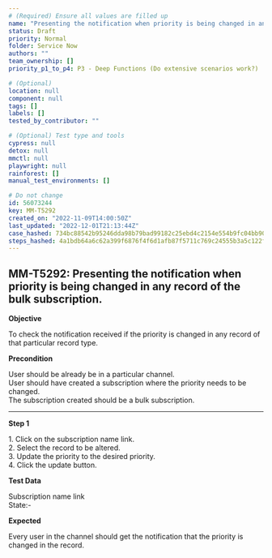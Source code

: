 ```yaml
---
# (Required) Ensure all values are filled up
name: "Presenting the notification when priority is being changed in any record of the bulk subscription."
status: Draft
priority: Normal
folder: Service Now
authors: ""
team_ownership: []
priority_p1_to_p4: P3 - Deep Functions (Do extensive scenarios work?)

# (Optional)
location: null
component: null
tags: []
labels: []
tested_by_contributor: ""

# (Optional) Test type and tools
cypress: null
detox: null
mmctl: null
playwright: null
rainforest: []
manual_test_environments: []

# Do not change
id: 56073244
key: MM-T5292
created_on: "2022-11-09T14:00:50Z"
last_updated: "2022-12-01T21:13:44Z"
case_hashed: 734bc88542b95246dda98b79bad99182c25ebd4c2154e554b9fc04bb904da0d5ef6ed98e4bff6f9264d206caecb4a444
steps_hashed: 4a1bdb64a6c62a399f6876f4f6d1afb87f5711c769c24555b3a5c122f2f65b90e1ad75dfc2d63bb8c5f03c8afb135182
---
```


<!-- (Auto-generated) Based on frontmatter's "key" and "name" -->

## MM-T5292: Presenting the notification when priority is being changed in any record of the bulk subscription.

**Objective**

To check the notification received if the priority is changed in any record of that particular record type.

**Precondition**

User should be already be in a particular channel.\
User should have created a subscription where the priority needs to be changed.\
The subscription created should be a bulk subscription.

---

**Step 1**

1\. Click on the subscription name link.\
2\. Select the record to be altered.\
3\. Update the priority to the desired priority.\
4\. Click the update button.

**Test Data**

Subscription name link\
State:-

**Expected**

Every user in the channel should get the notification that the priority is changed in the record.
